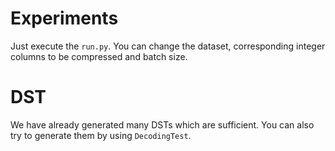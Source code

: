 # Experiments
Just execute the `run.py`. You can change the dataset, corresponding integer columns to be compressed and batch size.

# DST
We have already generated many DSTs which are sufficient. You can also try to generate them by using `DecodingTest`.